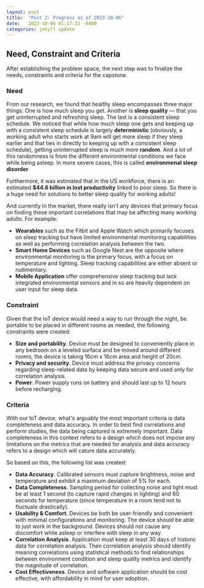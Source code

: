 ```yaml
---
layout: post
title:  "Post 2: Progress as of 2023-10-06"
date:   2023-10-06 01:17:33 -0400
categories: jekyll update
---
```


## Need, Constraint and Criteria
After establishing the problem space, the next step was to finalize the needs, constraints and criteria for the capstone.

### Need
From our research, we found that healthy sleep encompasses three major things. One is how much sleep you get. Another is **sleep quality** — that you get uninterrupted and refreshing sleep. The last is a consistent sleep schedule. We noticed that while how much sleep one gets and keeping up with a consistent sleep schedule is largely **deterministic** (obviously, a working adult who starts work at 9am will get more sleep if they sleep earlier and that ties in directly to keeping up with a consistent sleep schedule), getting uninterrupted sleep is much more **random**. And a lot of this randomness is from the different environmental conditions we face while being asleep. In more severe cases, this is called **environmenal sleep disorder**.

Furthermore, it was estimated that in the US workforce, there is an estimated **$44.6 billion in lost productivity** linked to poor sleep. So there is a huge need for solutions to better sleep quality for working adults!

And currently in the market, there really isn't any devices that primary focus on finding these important correlations that may be affecting many working adults. For example:
- **Wearables** such as the Fitbit and Apple Watch which primarily focuses on sleep tracking but have limited environmental monitoring capabilities as well as performing correlation analysis between the two.
- **Smart Home Devices** such as Google Nest are the opposite where environmental monitoring is the primary focus, with a focus on temperature and lighting. Sleep tracking capabilities are either absent or rudimentary.
- **Mobile Application** offer comprehensive sleep tracking but lack integrated environmental sensors and in so are heavily dependent on user input for sleep data.

### Constraint
Given that the IoT device would need a way to run through the night, be portable to be placed in different rooms as needed, the following constraints were created:
- **Size and portability**. Device must be designed to conveniently place in any bedroom on a leveled surface and be moved around different rooms, the device is taking 16cm x 16cm area and height of 20cm.
- **Privacy and security**. Device must address the privacy concerns regarding sleep-related data by keeping data secure and used only for correlation analysis.
- **Power**. Power supply runs on battery and should last up to 12 hours before recharging.


### Criteria
With our IoT device, what's arguably the most important criteria is data completeness and data accuracy. In order to best find correlations and perform studies, the data being captured is extremely important. Data completeness in this context refers to a design which does not impose any limitations on the metrics that are needed for analysis and data accuracy refers to a design which will cature data accurately.

So based on this, the following list was created:
- **Data Accuracy**. Calibrated sensors must capture brightness, noise and temperature and exhibit a maximum deviation of 5% for each.
- **Data Completeness**. Sampling period for collecting noise and light must be at least 1 second (to capture rapid changes in lighting) and 60 seconds for temperature (since temperature in a room tend not to fluctuate drastically).
- **Usability & Comfort**. Devices be both be user-friendly and convenient with minimal configurations and monitoring. The device should be able to just work in the background. Devices should not cause any discomfort while asleep or interfere with sleep in any way.
- **Correlation Analysis**. Application must keep at least 30 days of historic data for correlation analysis. Then correlation analysis should identify meaning correlations using statistical methods to find relationships between environment condition and sleep quality metrics and identify the magnitude of correlation.
- **Cost Effectiveness**. Device and software application should be cost effective, with affordability in mind for user adoption.

[jekyll-docs]: https://jekyllrb.com/docs/home
[jekyll-gh]:   https://github.com/jekyll/jekyll
[jekyll-talk]: https://talk.jekyllrb.com/
